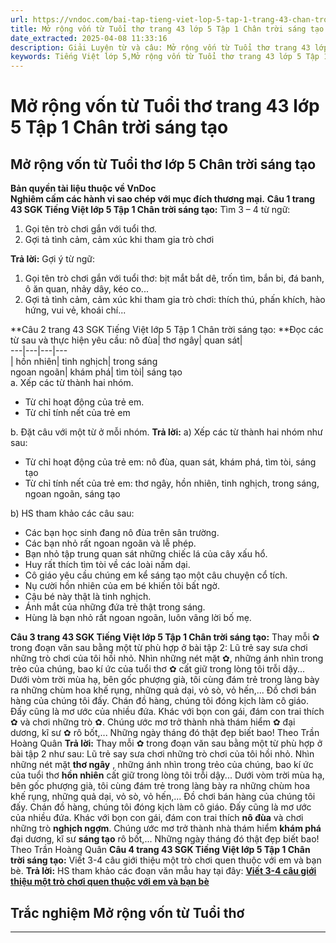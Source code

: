 ```yaml
---
url: https://vndoc.com/bai-tap-tieng-viet-lop-5-tap-1-trang-43-chan-troi-sang-tao-319207
title: Mở rộng vốn từ Tuổi thơ trang 43 lớp 5 Tập 1 Chân trời sáng tạo - VnDoc.com
date_extracted: 2025-04-08 11:33:16
description: Giải Luyện từ và câu: Mở rộng vốn từ Tuổi thơ trang 43 lớp 5 Tập 1 Chân trời sáng tạo gồm các phần hướng dẫn giải chi tiết, đầy đủ nhất chỉ có trên VnDoc. Mời các bạn tham khảo.
keywords: Tiếng Việt lớp 5,Mở rộng vốn từ Tuổi thơ trang 43 lớp 5 Tập 1 Chân trời sáng tạo,Bài tập Tiếng Việt lớp 5 Tập 1 trang 43 Chân trời sáng tạo,Mở rộng vốn từ Tuổi thơ lớp 5 Chân trời sáng tạo,Tiếng Việt lớp 5 trang 43 Tập 1 Chân trời sáng tạo,Luyện tập Mở rộng vốn từ Tuổi thơ lớp 5,Luyện từ và câu Mở rộng vốn từ Tuổi thơ lớp 5,Từ đa lớp 5 trang 43 Tiếng Việt lớp 5 Chân trời sáng tạo,Tiếng Việt lớp 5 Tập 1,sgk Tiếng Việt lớp 5
---
```


# Mở rộng vốn từ Tuổi thơ trang 43 lớp 5 Tập 1 Chân trời sáng tạo
## **Mở rộng vốn từ Tuổi thơ lớp 5 Chân trời sáng tạo**
**Bản quyền tài liệu thuộc về VnDoc**  
**Nghiêm cấm các hành vi sao chép với mục đích thương mại.**
**Câu 1 trang 43 SGK Tiếng Việt lớp 5 Tập 1 Chân trời sáng tạo:** Tìm 3 – 4 từ ngữ:
  1. Gọi tên trò chơi gắn với tuổi thơ.
  2. Gợi tả tình cảm, cảm xúc khi tham gia trò chơi

**Trả lời:**
Gợi ý từ ngữ:
  1. Gọi tên trò chơi gắn với tuổi thơ: bịt mắt bắt dê, trốn tìm, bắn bi, đá banh, ô ăn quan, nhảy dây, kéo co...
  2. Gợi tả tình cảm, cảm xúc khi tham gia trò chơi: thích thú, phấn khích, hào hứng, vui vẻ, khoái chí...

**Câu 2 trang 43 SGK Tiếng Việt lớp 5 Tập 1 Chân trời sáng tạo: **Đọc các từ sau và thực hiện yêu cầu:
nô đùa| thơ ngây| quan sát|   
---|---|---|---  
| hồn nhiên| tinh nghịch| trong sáng  
ngoan ngoãn| khám phá| tìm tòi| sáng tạo  
a. Xếp các từ thành hai nhóm.
  * Từ chỉ hoạt động của trẻ em.
  * Từ chỉ tính nết của trẻ em

b. Đặt câu với một từ ở mỗi nhóm.
**Trả lời:**
a\) Xếp các từ thành hai nhóm như sau:
  * Từ chỉ hoạt động của trẻ em: nô đùa, quan sát, khám phá, tìm tòi, sáng tạo
  * Từ chỉ tính nết của trẻ em: thơ ngây, hồn nhiên, tinh nghịch, trong sáng, ngoan ngoãn, sáng tạo

b\) HS tham khảo các câu sau:
  * Các bạn học sinh đang nô đùa trên sân trường.
  * Các bạn nhỏ rất ngoan ngoãn và lễ phép.
  * Bạn nhỏ tập trung quan sát những chiếc lá của cây xấu hổ.
  * Huy rất thích tìm tòi về các loài nấm dại.
  * Cô giáo yêu cầu chúng em kể sáng tạo một câu chuyện cổ tích.
  * Nụ cười hồn nhiên của em bé khiến tôi bất ngờ.
  * Cậu bé này thật là tinh nghịch.
  * Ánh mắt của những đứa trẻ thật trong sáng.
  * Hùng là bạn nhỏ rất ngoan ngoãn, luôn vâng lời bố mẹ.

**Câu 3 trang 43 SGK Tiếng Việt lớp 5 Tập 1 Chân trời sáng tạo:** Thay mỗi ✿ trong đoạn văn sau bằng một từ phù hợp ở bài tập 2:
Lũ trẻ say sưa chơi những trò chơi của tôi hồi nhỏ. Nhìn những nét mặt ✿, những ánh nhìn trong trẻo của chúng, bao kí ức của tuổi thơ ✿ cất giữ trong lòng tôi trỗi dậy... Dưới vòm trời mùa hạ, bên gốc phượng già, tôi cùng đám trẻ trong làng bày ra những chùm hoa khế rụng, những quả dại, vỏ sò, vỏ hến,... Đồ chơi bán hàng của chúng tôi đấy. Chán đồ hàng, chúng tôi đóng kịch làm cô giáo. Đấy cũng là mơ ước của nhiều đứa. Khác với bọn con gái, đám con trai thích ✿ và chơi những trò ✿. Chúng ước mơ trở thành nhà thám hiểm ✿ đại dương, kĩ sư ✿ rô bốt,... Những ngày tháng đó thật đẹp biết bao\!
Theo Trần Hoàng Quân
**Trả lời:**
Thay mỗi ✿ trong đoạn văn sau bằng một từ phù hợp ở bài tập 2 như sau:
Lũ trẻ say sưa chơi những trò chơi của tôi hồi nhỏ. Nhìn những nét mặt **thơ ngây** , những ánh nhìn trong trẻo của chúng, bao kí ức của tuổi thơ **hồn nhiên** cất giữ trong lòng tôi trỗi dậy... Dưới vòm trời mùa hạ, bên gốc phượng già, tôi cùng đám trẻ trong làng bày ra những chùm hoa khế rụng, những quả dại, vỏ sò, vỏ hến,... Đồ chơi bán hàng của chúng tôi đấy. Chán đồ hàng, chúng tôi đóng kịch làm cô giáo. Đấy cũng là mơ ước của nhiều đứa. Khác với bọn con gái, đám con trai thích **nô đùa** và chơi những trò **nghịch ngợm**. Chúng ước mơ trở thành nhà thám hiểm **khám phá** đại dương, kĩ sư **sáng tạo** rô bốt,... Những ngày tháng đó thật đẹp biết bao\!
Theo Trần Hoàng Quân
**Câu 4 trang 43 SGK Tiếng Việt lớp 5 Tập 1 Chân trời sáng tạo:** Viết 3-4 câu giới thiệu một trò chơi quen thuộc với em và bạn bè.
**Trả lời:**
HS tham khảo các đoạn văn mẫu hay tại đây: [**Viết 3-4 câu giới thiệu một trò chơi quen thuộc với em và bạn bè**](<https://vndoc.com/viet-3-4-cau-gioi-thieu-mot-tro-choi-quen-thuoc-voi-em-va-ban-be-lop-5-329079>)
## **Trắc nghiệm Mở rộng vốn từ Tuổi thơ**
****
